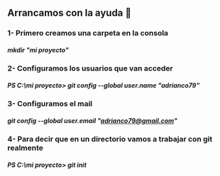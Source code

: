 ## Arrancamos con la ayuda 👋
### 1- Primero creamos una carpeta en la consola
##### mkdir "mi proyecto"

### 2- Configuramos los usuarios que van acceder
##### PS C:\mi proyecto> git config --global user.name "adrianco79"

### 3- Configuramos el mail
 ##### git config --global user.email "adrianco79@gmail.com"

 ### 4- Para decir que en un directorio vamos a trabajar con git realmente
 ##### PS C:\mi proyecto> git init
